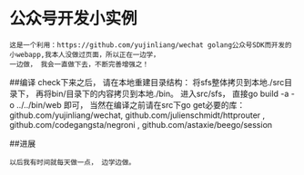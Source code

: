# 公众号开发小实例
    这是一个利用：https://github.com/yujinliang/wechat golang公众号SDK而开发的小webapp,我本人没做过页面，所以正在一边学，
    一边做， 我会一直做下去，不断完善增强之！
    
    
##编译
    check下来之后， 请在本地重建目录结构： 将sfs整体拷贝到本地./src目录下， 再将bin/目录下的内容拷贝到本地./bin。
    进入src/sfs， 直接go build -a -o ../../bin/web 即可， 当然在编译之前请在src下go get必要的库：github.com/yujinliang/wechat,
    github.com/julienschmidt/httprouter , github.com/codegangsta/negroni , github.com/astaxie/beego/session
      
##进展
    
    以后我有时间就每天做一点， 边学边做。
    
  
